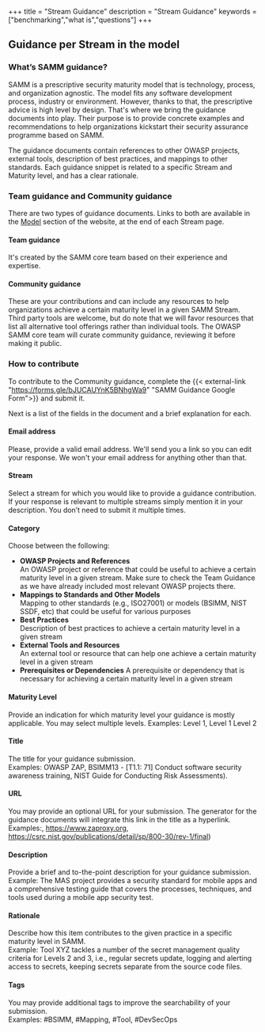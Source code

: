 +++
title = "Stream Guidance"
description = "Stream Guidance"
keywords = ["benchmarking","what is","questions"]
+++

## Guidance per Stream in the model

### What’s SAMM guidance?
SAMM is a prescriptive security maturity model that is technology, process, and organization agnostic. The model fits any software development process, industry or environment. However, thanks to that, the prescriptive advice is high level by design. That's where we bring the guidance documents into play. Their purpose is to provide concrete examples and recommendations to help organizations kickstart their security assurance programme based on SAMM.

The guidance documents contain references to other OWASP projects, external tools, description of best practices, and mappings to other standards. Each guidance snippet is related to a specific Stream and Maturity level, and has a clear rationale.

### Team guidance and Community guidance
There are two types of guidance documents. Links to both are available in the [Model](/model) section of the website, at the end of each Stream page.

#### Team guidance  
It's created by the SAMM core team based on their experience and expertise.

#### Community guidance
These are your contributions and can include any resources to help organizations achieve a certain maturity level in a given SAMM Stream. Third party tools are welcome, but do note that we will favor resources that list all alternative tool offerings rather than individual tools. The OWASP SAMM core team will curate community guidance, reviewing it before making it public.

### How to contribute
To contribute to the Community guidance, complete the {{< external-link "https://forms.gle/bJUCAUYnK5BNhgWa9" "SAMM Guidance Google Form">}} and submit it.

Next is a list of the fields in the document and a brief explanation for each.

 #### Email address 
Please, provide a valid email address. We'll send you a link so you can edit your response. We won't your email address for anything other than that.

 #### Stream 
Select a stream for which you would like to provide a guidance contribution. If your response is relevant to multiple streams simply mention it in your description. You don’t need to submit it multiple times.

 #### Category 
Choose between the following:
- **OWASP Projects and References**  
    An OWASP project or reference that could be useful to achieve a certain maturity level in a given stream. Make sure to check the Team Guidance as we have already included most relevant OWASP projects there. 
- **Mappings to Standards and Other Models**  
    Mapping to other standards (e.g., ISO27001) or models (BSIMM, NIST SSDF, etc) that could be useful for various purposes
- **Best Practices**  
    Description of best practices to achieve a certain maturity level in a given stream
- **External Tools and Resources**  
    An external tool or resource that can help one achieve a certain maturity level in a given stream
- **Prerequisites or Dependencies**
    A prerequisite or dependency that is necessary for achieving a certain maturity level in a given stream


 #### Maturity Level 
Provide an indication for which maturity level your guidance is mostly applicable. You may select multiple levels.
Examples: Level 1, Level 1 Level 2

 #### Title 
The title for your guidance submission.  
Examples: OWASP ZAP, BSIMM13 - [T1.1: 71] Conduct software security awareness training, NIST Guide for Conducting Risk Assessments).

 #### URL 
You may provide an optional URL for your submission. The generator for the guidance documents will integrate this link in the title as a hyperlink.   
Examples:, https://www.zaproxy.org, https://csrc.nist.gov/publications/detail/sp/800-30/rev-1/final)

 #### Description 
Provide a brief and to-the-point description for your guidance submission.  
Example: The MAS project provides a security standard for mobile apps and a comprehensive testing guide that covers the processes, techniques, and tools used during a mobile app security test.

 #### Rationale 
Describe how this item contributes to the given practice in a specific maturity level in SAMM.  
Example: Tool XYZ tackles a number of the secret management quality criteria for Levels 2 and 3, i.e., regular secrets update, logging and alerting access to secrets, keeping secrets separate from the source code files.

 #### Tags 
You may provide additional tags to improve the searchability of your submission.  
Examples: #BSIMM, #Mapping, #Tool, #DevSecOps



